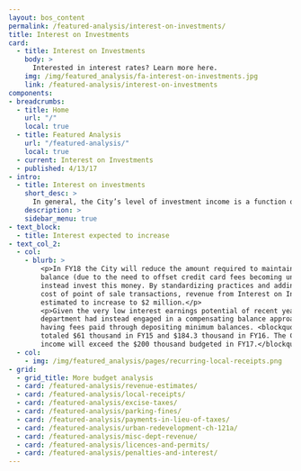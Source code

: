 ```yaml
---
layout: bos_content
permalink: /featured-analysis/interest-on-investments/
title: Interest on Investments
card:
  - title: Interest on Investments
    body: >
      Interested in interest rates? Learn more here.
    img: /img/featured_analysis/fa-interest-on-investments.jpg
    link: /featured-analysis/interest-on-investments
components:
- breadcrumbs:
  - title: Home
    url: "/"
    local: true
  - title: Featured Analysis
    url: "/featured-analysis/"
    local: true
  - current: Interest on Investments
  - published: 4/13/17
- intro:
  - title: Interest on investments
    short_desc: >
      In general, the City’s level of investment income is a function of prevailing short-term interest rates and daily cash balances. Since 2007, interest rates have been reduced in an effort to stimulate the economy.
    description: >
    sidebar_menu: true    
- text_block: 
  - title: Interest expected to increase
- text_col_2:
  - col: 
    - blurb: >
        <p>In FY18 the City will reduce the amount required to maintain a compensating 
        balance (due to the need to offset credit card fees becoming unnecessary), and 
        instead invest this money. By standardizing practices and adding fees to the 
        cost of point of sale transactions, revenue from Interest on Investments is 
        estimated to increase to $2 million.</p>
        <p>Given the very low interest earnings potential of recent years, the Treasury 
        department had instead engaged in a compensating balance approach with banks, 
        having fees paid through depositing minimum balances. <blockquote>Investment income 
        totaled $61 thousand in FY15 and $184.3 thousand in FY16. The City projects interest 
        income will exceed the $200 thousand budgeted in FY17.</blockquote></p>
  - col: 
    - img: /img/featured_analysis/pages/recurring-local-receipts.png
- grid:
  - grid_title: More budget analysis
  - card: /featured-analysis/revenue-estimates/
  - card: /featured-analysis/local-receipts/
  - card: /featured-analysis/excise-taxes/
  - card: /featured-analysis/parking-fines/
  - card: /featured-analysis/payments-in-lieu-of-taxes/
  - card: /featured-analysis/urban-redevelopment-ch-121a/
  - card: /featured-analysis/misc-dept-revenue/
  - card: /featured-analysis/licences-and-permits/
  - card: /featured-analysis/penalties-and-interest/
---
```

